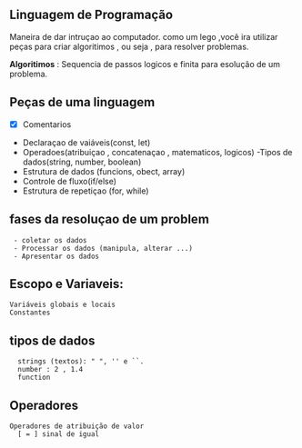 ## Linguagem de Programação
  
   Maneira de dar intruçao ao computador.
   como um lego ,você ira utilizar peças para criar algoritimos , ou seja , para resolver problemas.
   
   **Algoritimos** : Sequencia de passos logicos e finita para esolução de um problema.

   ## Peças de uma linguagem 
   
   - [x] Comentarios
   - Declaraçao de vaiáveis(const, let)
   - Operadoes(atribuiçao , concatenaçao , matematicos, logicos)
   -Tipos de dados(string, number, boolean)
   - Estrutura de dados (funcions, obect, array)
   - Controle de fluxo(if/else)
   - Estrutura de repetiçao (for, while)

   ## fases da resoluçao de um problem
    
     - coletar os dados 
     - Processar os dados (manipula, alterar ...)
     - Apresentar os dados

## Escopo e Variaveis:
    Variáveis globais e locais 
    Constantes

 ## tipos de dados 
      strings (textos): " ", '' e ``.
      number : 2 , 1.4 
      function 

 ## Operadores  

    Operadores de atribuição de valor     
      [ = ] sinal de igual